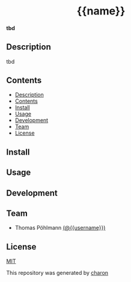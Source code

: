 <h1 align="center">
  {{name}}
</h1>

<h4>
  tbd
</h4>

## Description

tbd

## Contents

- [Description](#description)
- [Contents](#contents)
- [Install](#install)
- [Usage](#usage)
- [Development](#development)
- [Team](#team)
- [License](#license)

## Install

## Usage

## Development

## Team

- Thomas Pöhlmann [(@{{username}})](https://github.com/{{username}})

## License

[MIT]({{repository}}/blob/master/license.md)

This repository was generated by [charon](https://github.com/perryrh0dan/charon)
